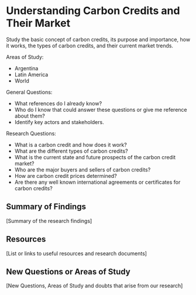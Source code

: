 # Understanding Carbon Credits and Their Market

Study the basic concept of carbon credits, its purpose and importance, how it works, the types of carbon credits, and their current market trends.

Areas of Study:
- Argentina
- Latin America
- World

General Questions:
- What references do I already know?
- Who do I know that could answer these questions or give me reference about them? 
- Identify key actors and stakeholders.

Research Questions:
- What is a carbon credit and how does it work? 
- What are the different types of carbon credits?
- What is the current state and future prospects of the carbon credit market?
- Who are the major buyers and sellers of carbon credits?
- How are carbon credit prices determined?
- Are there any well known international agreements or certificates for carbon credits?

## Summary of Findings

[Summary of the research findings]

## Resources

[List or links to useful resources and research documents]

## New Questions or Areas of Study

[New Questions, Areas of Study and doubts that arise from our research]



